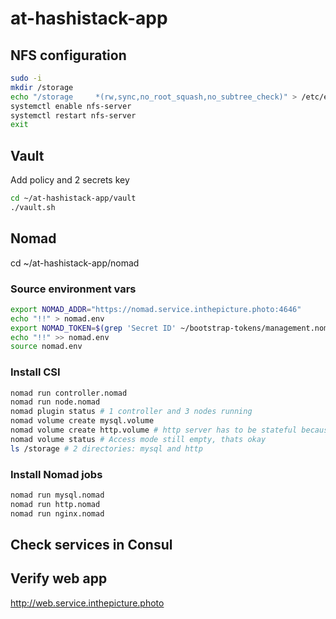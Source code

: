 # at-hashistack-app

## NFS configuration

```bash
sudo -i
mkdir /storage
echo "/storage     *(rw,sync,no_root_squash,no_subtree_check)" > /etc/exports
systemctl enable nfs-server
systemctl restart nfs-server
exit
```

## Vault

Add policy and 2 secrets key

```bash
cd ~/at-hashistack-app/vault
./vault.sh
```

## Nomad

cd ~/at-hashistack-app/nomad

### Source environment vars

```bash
export NOMAD_ADDR="https://nomad.service.inthepicture.photo:4646"
echo "!!" > nomad.env
export NOMAD_TOKEN=$(grep 'Secret ID' ~/bootstrap-tokens/management.nomad.token | awk -F'= ' {'print $2'})
echo "!!" >> nomad.env
source nomad.env
```

### Install CSI

```bash
nomad run controller.nomad
nomad run node.nomad
nomad plugin status # 1 controller and 3 nodes running
nomad volume create mysql.volume
nomad volume create http.volume # http server has to be stateful because images are stored here
nomad volume status # Access mode still empty, thats okay
ls /storage # 2 directories: mysql and http 
```

### Install Nomad jobs

```bash
nomad run mysql.nomad
nomad run http.nomad 
nomad run nginx.nomad
```

## Check services in Consul

## Verify web app
http://web.service.inthepicture.photo
